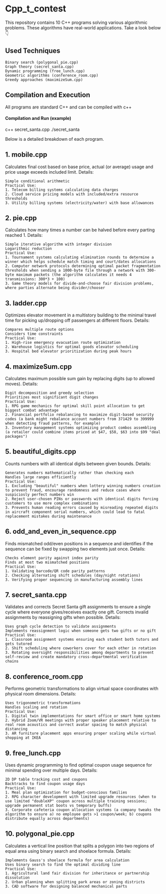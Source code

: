 # Cpp_t_contest
This repository contains 10 C++ programs solving various algorithmic problems. 
These algorithms have real-world applications. Take a look below 👇
## Used Techniques

    Binary search (polygonal_pie.cpp)
    Graph theory (secret_santa.cpp)
    Dynamic programming (free_lunch.cpp)
    Geometric algorithms (conference_room.cpp)
    Greedy approaches (maximizeSum.cpp)
    
## Compilation and Execution
All programs are standard C++ and can be compiled with c++
#### Compilation and Run (example)
c++ secret_santa.cpp
./secret_santa

Below is a detailed breakdown of each program.
## 1. mobile.cpp
Calculates final cost based on base price, actual (or average) usage and price usage exceeds included limit.
Details:

    Simple conditional arithmetic
    Practical Use:
    1. Telecom billing systems calculating data charges
    2. Cloud service pricing models with included/extra resource thresholds
    3. Utility billing systems (electricity/water) with base allowances
    
## 2. pie.cpp
Calculates how many times a number can be halved before every parting reached 1.
Details:

    Simple iterative algorithm with integer division
    Logarithmic reduction
    Practical Use:
    1. Tournament systems calculating elimination rounds to determine a winner which helps schedule match timing and court/dates allocations
    2. Computer network protocols determining optimal packet fragmentation thresholds when sending a 1000-byte file through a network with 300-byte maximum packets (the algorithm calculates it needs 4 transmissions: 300*3 + 100)  
    3. Game theory models for divide-and-choose fair division problems, where parties alternate being divider/chooser
    
## 3. ladder.cpp
Optimizes elevator movement in a multistory building to the minimal travel time for picking up/dropping off passengers at different floors.
Details:

    Compares multiple route options
    Considers time constraints
    Practical Use:
    1. High-rise emergency evacuation route optimization
    2. Warehouse logistics for optimal goods elevator scheduling
    3. Hospital bed elevator prioritization during peak hours
    
## 4. maximizeSum.cpp
Calculates maximum possible sum gain by replacing digits (up to allowed moves).
Details:

    Digit decomposition and greedy selection
    Prioritizes most significant digit changes
    Practical Use:
    1. RPG game mechanics for optimal skill point allocation to get biggest combat advantage
    2. Financial portfolio rebalancing to maximize digit-based security codes (a bank might rebalance account numbers from 371429 to 399999 when detecting fraud patterns, for example)
    3. Inventory management systems optimizing product combos assembling (a retailer could combine items priced at $47, $58, $63 into $99 "deal packages")
    
## 5. beautiful_digits.cpp
Counts numbers with all identical digits between given bounds.
Details:

    Generates numbers mathematically rather than checking each
    Handles large ranges efficiently
    Practical Use:
    1. Excluding "beautiful" numbers when lottery winning numbers creation to prevent fraud, encourage randomness and reduce cases where suspiciosly perfect numbers win
    2. Reject user-chosen PINs or passwords with identical digits forcing customers to use more complex combinations
    3. Prevents human reading errors caused by misreading repeated digits in aircraft component serial numbers, which could lead to fatal replacement mistakes during maintenance

## 6. odd_and_even_in_sequence.cpp
Finds mismatched odd/even positions in a sequence and identifies if the sequence can be fixed by swapping two elements just once.
Details:

    Checks element parity against index parity
    Finds at most two mismatched positions
    Practical Use:
    1. Validating barcode/QR code parity patterns
    2. Checking alternating shift schedules (day/night rotations)
    3. Verifying proper sequencing in manufacturing assembly lines
    
## 7. secret_santa.cpp
Validates and corrects Secret Santa gift assignments to ensure a single cycle where everyone gives/receives exactly one gift. Corrects invalid assignments by reassigning gifts when possible.
Details:

    Uses graph cycle detection to validate assignments
    Implements reassignment logic when someone gets two gifts or no gift
    Practical Use:
    1. Classroom assignment systems ensuring each student both tutors and gets tutored
    2. Shift scheduling where coworkers cover for each other in rotation
    3. Rotating oversight responsibilities among departments to prevent self-review and create mandatory cross-departmental verification chains

## 8. conference_room.cpp
Performs geometric transformations to align virtual space coordinates with physical room dimensions.
Details:

    Uses trigonometric transformations
    Handles scaling and rotation
    Practical Use:
    1. Digital twin implementations for smart office or smart home systems
    2. Hybrid Zoom/VR meetings with proper speaker placement relative to real room acoustics and correct avatar spacing to match physical distancing
    3. AR furniture placement apps ensuring proper scaling while virtual shopping at IKEA
    
## 9. free_lunch.cpp
Uses dynamic programming to find optimal coupon usage sequence for minimal spending over multiple days.
Details:

    2D DP table tracking cost and coupons
    Backtracks to find coupon usage days
    Practical Use:
    1. Meal plan optimization for budget-conscious families
    2. RPG character development with limited upgrade resources (when to use limited "doubleXP" coupon across multiple training sessions; upgrade permanent stat boots vs temporary buffs)
    3. Corporate cafeteria coupon allocation systems (a company tweaks the algorithm to ensure a) no employee gets >1 coupon/week; b) coupons distribute equally across departments)
    
## 10. polygonal_pie.cpp
Calculates a vertical line position that splits a polygon into two regions of equal area using binary search and shoelace formula.
Details:

    Implements Gauss's shoelace formula for area calculation
    Uses binary search to find the optimal dividing line
    Practical Use:
    1. Agricultural land fair division for inheritance or partnership dissolution
    2. Urban planning when splitting park areas or zoning districts
    3. CAD software for designing balanced mechanical parts
    
